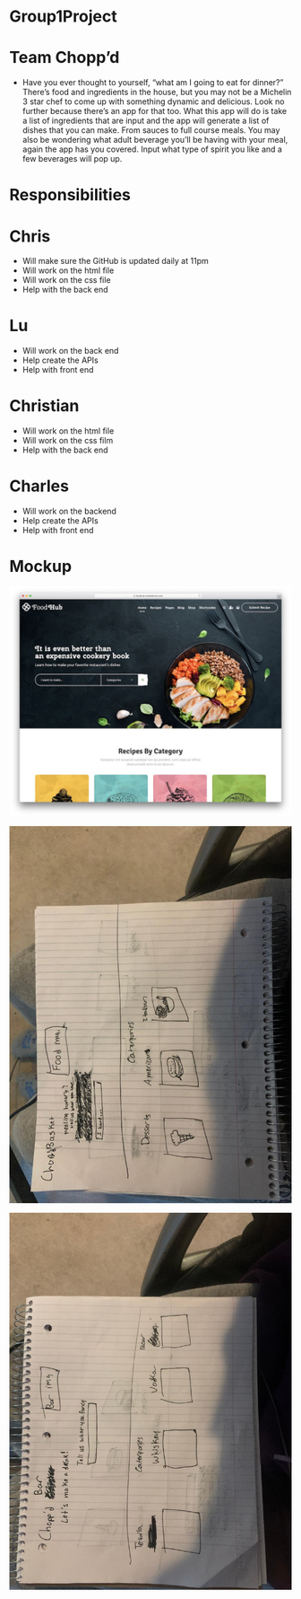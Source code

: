 # Group1Project




# Team Chopp’d

- Have you ever thought to yourself, “what am I going to eat for dinner?” There’s food and ingredients in the house, but you may not be a Michelin 3 star chef to come up with something dynamic and delicious. Look no further because there’s an app for that too. What this app will do is take a list of ingredients that are input and the app will generate a list of dishes that you can make. From sauces to full course meals. You may also be wondering what adult beverage you’ll be having with your meal, again the app has you covered. Input what type of spirit you like and a few beverages will pop up.



# Responsibilities

# Chris
- Will make sure the GitHub is updated daily at 11pm
- Will work on the html file
- Will work on the css file
- Help with the back end

# Lu
- Will work on the back end
- Help create the APIs
- Help with front end

# Christian
- Will work on the html file
- Will work on the css film
- Help with the back end

# Charles
- Will work on the backend
- Help create the APIs
- Help with front end




# Mockup

![Alt text](/Assets/project1-image.png "End Product")

![Alt text](/Assets/project1-image2.jpeg "Rough Draft 1")

![Alt text](/Assets/project1-image3.jpeg "Rough Draft 2")